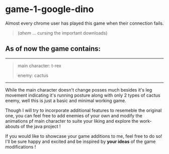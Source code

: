 # game-1-google-dino

Almost every chrome user has played this game when their connection fails. 
> (*ahem* ... cursing the important downloads)
> 
## As of now the game contains:

---
> main character: t-rex
> 
> enemy: cactus
---

While the main character doesn't change posses much besides it's leg movement indicating it's running posture along with only 2 types of cactus enemy, well this is just a basic and minimal working game. 

Though I will try to incorporate additional features to resemeble the original one, you can feel free to add enemies of your own and modify the animations pf main character to suite your liking and explore the work-abouts of the java project !

If you would like to showcase your game additions to me, feel free to do so! I'll be sure happy and excited and be inspired by **your ideas** of the game modifications !
